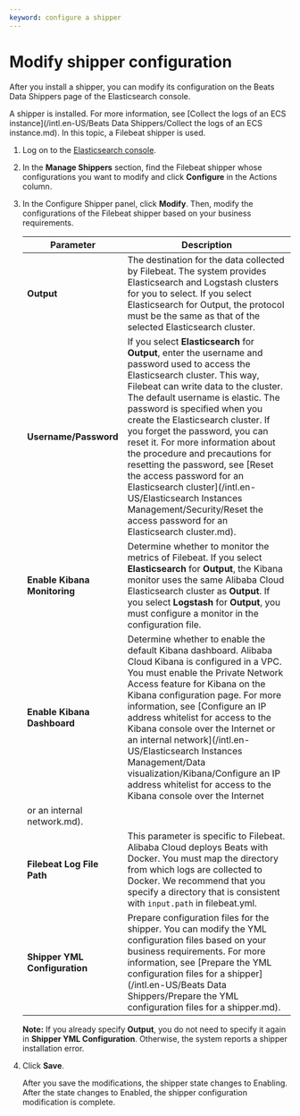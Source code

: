 ```yaml
---
keyword: configure a shipper
---
```


# Modify shipper configuration

After you install a shipper, you can modify its configuration on the Beats Data Shippers page of the Elasticsearch console.

A shipper is installed. For more information, see [Collect the logs of an ECS instance](/intl.en-US/Beats Data Shippers/Collect the logs of an ECS instance.md). In this topic, a Filebeat shipper is used.

1.  Log on to the [Elasticsearch console](https://elasticsearch.console.aliyun.com/#/home).

2.  In the **Manage Shippers** section, find the Filebeat shipper whose configurations you want to modify and click **Configure** in the Actions column.

3.  In the Configure Shipper panel, click **Modify**. Then, modify the configurations of the Filebeat shipper based on your business requirements.

    |Parameter|Description|
    |---------|-----------|
    |**Output**|The destination for the data collected by Filebeat. The system provides Elasticsearch and Logstash clusters for you to select. If you select Elasticsearch for Output, the protocol must be the same as that of the selected Elasticsearch cluster.|
    |**Username/Password**|If you select **Elasticsearch** for **Output**, enter the username and password used to access the Elasticsearch cluster. This way, Filebeat can write data to the cluster. The default username is elastic. The password is specified when you create the Elasticsearch cluster. If you forget the password, you can reset it. For more information about the procedure and precautions for resetting the password, see [Reset the access password for an Elasticsearch cluster](/intl.en-US/Elasticsearch Instances Management/Security/Reset the access password for an Elasticsearch cluster.md).|
    |**Enable Kibana Monitoring**|Determine whether to monitor the metrics of Filebeat. If you select **Elasticsearch** for **Output**, the Kibana monitor uses the same Alibaba Cloud Elasticsearch cluster as **Output**. If you select **Logstash** for **Output**, you must configure a monitor in the configuration file.|
    |**Enable Kibana Dashboard**|Determine whether to enable the default Kibana dashboard. Alibaba Cloud Kibana is configured in a VPC. You must enable the Private Network Access feature for Kibana on the Kibana configuration page. For more information, see [Configure an IP address whitelist for access to the Kibana console over the Internet or an internal network](/intl.en-US/Elasticsearch Instances Management/Data visualization/Kibana/Configure an IP address whitelist for access to the Kibana console over the Internet
         or an internal network.md).|
    |**Filebeat Log File Path**|This parameter is specific to Filebeat. Alibaba Cloud deploys Beats with Docker. You must map the directory from which logs are collected to Docker. We recommend that you specify a directory that is consistent with `input.path` in filebeat.yml.|
    |**Shipper YML Configuration**|Prepare configuration files for the shipper. You can modify the YML configuration files based on your business requirements. For more information, see [Prepare the YML configuration files for a shipper](/intl.en-US/Beats Data Shippers/Prepare the YML configuration files for a shipper.md).|

    **Note:** If you already specify **Output**, you do not need to specify it again in **Shipper YML Configuration**. Otherwise, the system reports a shipper installation error.

4.  Click **Save**.

    After you save the modifications, the shipper state changes to Enabling. After the state changes to Enabled, the shipper configuration modification is complete.


